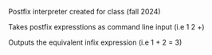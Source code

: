 Postfix interpreter created for class (fall 2024)

Takes postfix expresstions as command line input
(i.e 1 2 +)

Outputs the equivalent infix expression
(i.e 1 + 2 = 3)
